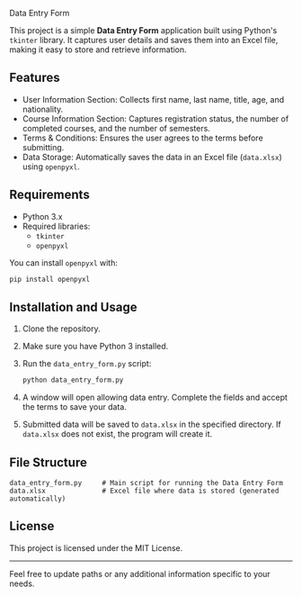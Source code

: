 Data Entry Form

This project is a simple **Data Entry Form** application built using Python's `tkinter` library. It captures user details and saves them into an Excel file, making it easy to store and retrieve information.

## Features

- User Information Section: Collects first name, last name, title, age, and nationality.
- Course Information Section: Captures registration status, the number of completed courses, and the number of semesters.
- Terms & Conditions: Ensures the user agrees to the terms before submitting.
- Data Storage: Automatically saves the data in an Excel file (`data.xlsx`) using `openpyxl`.

## Requirements

- Python 3.x
- Required libraries:
  - `tkinter`
  - `openpyxl`
  
You can install `openpyxl` with:
```bash
pip install openpyxl
```

## Installation and Usage

1. Clone the repository.
2. Make sure you have Python 3 installed.
3. Run the `data_entry_form.py` script:
   ```bash
   python data_entry_form.py
   ```

4. A window will open allowing data entry. Complete the fields and accept the terms to save your data.

5. Submitted data will be saved to `data.xlsx` in the specified directory. If `data.xlsx` does not exist, the program will create it.

## File Structure

```plaintext
data_entry_form.py     # Main script for running the Data Entry Form
data.xlsx              # Excel file where data is stored (generated automatically)
```

## License

This project is licensed under the MIT License.

---

Feel free to update paths or any additional information specific to your needs.
